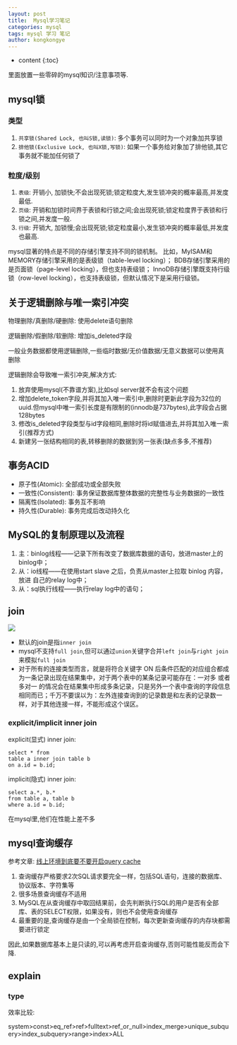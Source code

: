 ```yaml
---
layout: post
title:  Mysql学习笔记
categories: mysql
tags: mysql 学习 笔记
author: kongkongye
---
```


* content
{:toc}

里面放置一些零碎的mysql知识/注意事项等.




## mysql锁
### 类型
1. `共享锁(Shared Lock, 也叫S锁,读锁)`: 多个事务可以同时为一个对象加共享锁
2. `排他锁(Exclusive Lock, 也叫X锁,写锁)`: 如果一个事务给对象加了排他锁,其它事务就不能加任何锁了

### 粒度/级别
1. `表级`: 开销小, 加锁快;不会出现死锁;锁定粒度大,发生锁冲突的概率最高,并发度最低.
2. `页级`: 开销和加锁时间界于表锁和行锁之间;会出现死锁;锁定粒度界于表锁和行锁之间,并发度一般.
3. `行级`: 开销大, 加锁慢;会出现死锁;锁定粒度最小,发生锁冲突的概率最低,并发度也最高.

mysql显著的特点是不同的存储引擎支持不同的锁机制。
比如，MyISAM和MEMORY存储引擎采用的是表级锁（table-level locking）；
BDB存储引擎采用的是页面锁（page-level locking），但也支持表级锁；
InnoDB存储引擎既支持行级锁（row-level locking），也支持表级锁，但默认情况下是采用行级锁。

## 关于逻辑删除与唯一索引冲突
物理删除/真删除/硬删除: 使用delete语句删除

逻辑删除/假删除/软删除: 增加is_deleted字段

一般业务数据都使用逻辑删除,一些临时数据/无价值数据/无意义数据可以使用真删除

逻辑删除会导致唯一索引冲突,解决方式:

1. 放弃使用mysql(不靠谱方案),比如sql server就不会有这个问题
2. 增加delete_token字段,并将其加入唯一索引中,删除时更新此字段为32位的uuid.但mysql中唯一索引长度是有限制的(innodb是737bytes),此字段会占据128bytes
3. 修改is_deleted字段类型与id字段相同,删除时将id赋值进去,并将其加入唯一索引(推荐方式)
4. 新建另一张结构相同的表,转移删除的数据到另一张表(缺点多多,不推荐)

## 事务ACID
* 原子性(Atomic): 全部成功或全部失败
* 一致性(Consistent): 事务保证数据库整体数据的完整性与业务数据的一致性
* 隔离性(Isolated): 事务互不影响
* 持久性(Durable): 事务完成后改动持久化

## MySQL的复制原理以及流程
1. 主：binlog线程——记录下所有改变了数据库数据的语句，放进master上的binlog中；
2. 从：io线程——在使用start slave 之后，负责从master上拉取 binlog 内容，放进 自己的relay log中；
3. 从：sql执行线程——执行relay log中的语句；

## join
![](http://wxb.github.io/images/mysql/01.jpg)

* 默认的join是指`inner join`
* mysql不支持`full join`,但可以通过`union`关键字合并`left join`与`right join`来模拟`full join`
* 对于所有的连接类型而言，就是将符合关键字 ON 后条件匹配的对应组合都成为一条记录出现在结果集中，对于两个表中的某条记录可能存在：一对多 或者 多对一 的情况会在结果集中形成多条记录，只是另外一个表中查询的字段信息相同而已；千万不要误以为：左外连接查询到的记录数是和左表的记录数一样，对于其他连接一样，不能形成这个误区。

### explicit/implicit inner join
explicit(显式) inner join:

```mysql
select * from
table a inner join table b
on a.id = b.id;
```

implicit(隐式) inner join:

```mysql
select a.*, b.*
from table a, table b
where a.id = b.id;
```

在mysql里,他们在性能上差不多

## mysql查询缓存
参考文章: [线上环境到底要不要开启query cache](https://www.kancloud.cn/thinkphp/mysql-faq/47450)

1. 查询缓存严格要求2次SQL请求要完全一样，包括SQL语句，连接的数据库、协议版本、字符集等
2. 很多场景查询缓存不适用
3. MySQL在从查询缓存中取回结果前，会先判断执行SQL的用户是否有全部库、表的SELECT权限，如果没有，则也不会使用查询缓存
4. 最重要的是,查询缓存是由一个全局锁在控制，每次更新查询缓存的内存块都需要进行锁定

因此,如果数据库基本上是只读的,可以再考虑开启查询缓存,否则可能性能反而会下降.

## explain

### type
效率比较: 

system>const>eq_ref>ref>fulltext>ref_or_null>index_merge>unique_subquery>index_subquery>range>index>ALL
